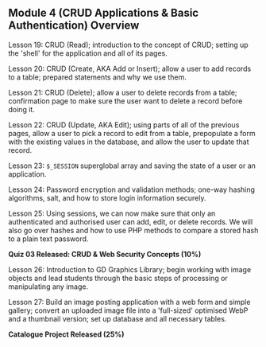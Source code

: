 ## Module 4 (CRUD Applications & Basic Authentication) Overview

Lesson 19: CRUD (Read); introduction to the concept of CRUD; setting up the 'shell' for the application and all of its pages.

Lesson 20: CRUD (Create, AKA Add or Insert); allow a user to add records to a table; prepared statements and why we use them.

Lesson 21: CRUD (Delete); allow a user to delete records from a table; confirmation page to make sure the user want to delete a record before doing it. 

Lesson 22: CRUD (Update, AKA Edit); using parts of all of the previous pages, allow a user to pick a record to edit from a table, prepopulate a form with the existing values in the database, and allow the user to update that record. 

Lesson 23: `$_SESSION` superglobal array and saving the state of a user or an application.

Lesson 24: Password encryption and validation methods; one-way hashing algorithms, salt, and how to store login information securely.

Lesson 25: Using sessions, we can now make sure that only an authenticated and authorised user can add, edit, or delete records. We will also go over hashes and how to use PHP methods to compare a stored hash to a plain text password.

**Quiz 03 Released: CRUD & Web Security Concepts (10%)**

Lesson 26: Introduction to GD Graphics Library; begin working with image objects and lead students through the basic steps of processing or manipulating any image.

Lesson 27: Build an image posting application with a web form and simple gallery; convert an uploaded image file into a 'full-sized' optimised WebP and a thumbnail version; set up database and all necessary tables.


**Catalogue Project Released (25%)**